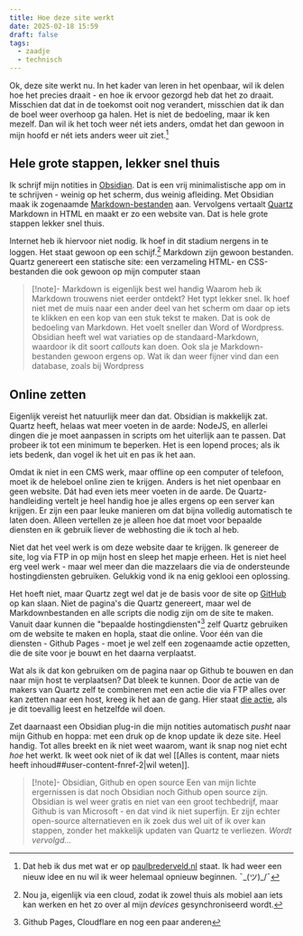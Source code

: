 ```yaml
---
title: Hoe deze site werkt
date: 2025-02-18 15:59
draft: false
tags:
  - zaadje
  - technisch
---
```

Ok, deze site werkt nu. In het kader van leren in het openbaar, wil ik delen hoe het precies draait - en hoe ik ervoor gezorgd heb dat het zo draait. Misschien dat dat in de toekomst ooit nog verandert, misschien dat ik dan de boel weer overhoop ga halen. Het is niet de bedoeling, maar ik ken mezelf. Dan wil ik het toch weer nét iets anders, omdat het dan gewoon in mijn hoofd er nét iets anders weer uit ziet.[^1]

## Hele grote stappen, lekker snel thuis
Ik schrijf mijn notities in [Obsidian](https://obsidian.md/). Dat is een vrij minimalistische app om in te schrijven - weinig op het scherm, dus weinig afleiding. Met Obsidian maak ik zogenaamde [Markdown-bestanden](https://www.markdownguide.org/) aan. Vervolgens vertaalt [Quartz](https://quartz.jzhao.xyz/) Markdown in HTML en maakt er zo een website van. Dat is hele grote stappen lekker snel thuis.

Internet heb ik hiervoor niet nodig. Ik hoef in dit stadium nergens in te loggen. Het staat gewoon op een schijf.[^2] Markdown zijn gewoon bestanden. Quartz genereert een statische site: een verzameling HTML- en CSS-bestanden die ook gewoon op mijn computer staan

> [!note]- Markdown is eigenlijk best wel handig
> Waarom heb ik Markdown trouwens niet eerder ontdekt? Het typt lekker snel. Ik hoef niet met de muis naar een ander deel van het scherm om daar op iets te klikken en een kop van een stuk tekst te maken. Dat is ook de bedoeling van Markdown. Het voelt sneller dan Word of Wordpress. Obsidian heeft wel wat variaties op de standaard-Markdown, waardoor ik dit soort *callouts* kan doen. 
> Ook sla je Markdown-bestanden gewoon ergens op. Wat ik dan weer fijner vind dan een database, zoals bij Wordpress

## Online zetten
Eigenlijk vereist het natuurlijk meer dan dat. Obsidian is makkelijk zat. Quartz heeft, helaas wat meer voeten in de aarde: NodeJS, en allerlei dingen die je moet aanpassen in scripts om het uiterlijk aan te passen. Dat probeer ik tot een minimum te beperken. Het is een lopend proces; als ik iets bedenk, dan vogel ik het uit en pas ik het aan.

Omdat ik niet in een CMS werk, maar offline op een computer of telefoon, moet ik de heleboel online zien te krijgen. Anders is het niet openbaar en geen website. Dát had even iets meer voeten in de aarde. De Quartz-handleiding vertelt je heel handig hoe je alles ergens op een server kan krijgen. Er zijn een paar leuke manieren om dat bijna volledig automatisch te laten doen. Alleen vertellen ze je alleen hoe dat moet voor bepaalde diensten en ik gebruik liever de webhosting die ik toch al heb.

Niet dat het veel werk is om deze website daar te krijgen. Ik genereer de site, log via FTP in op mijn host en sleep het mapje erheen. Het is niet heel erg veel werk - maar wel meer dan die mazzelaars die via de ondersteunde hostingdiensten gebruiken. Gelukkig vond ik na enig geklooi een oplossing.

Het hoeft niet, maar Quartz zegt wel dat je de basis voor de site op [GitHub](https://github.com/) op kan slaan. Niet de pagina's die Quartz genereert, maar wel de Markdownbestanden en alle scripts die nodig zijn om de site te maken. Vanuit daar kunnen die "bepaalde hostingdiensten"[^3] zelf Quartz gebruiken om de website te maken en hopla, staat die online. Voor één van die diensten - Github Pages - moet je wel zelf een zogenaamde actie opzetten, die de site voor je bouwt en het daarna verplaatst.

Wat als ik dat kon gebruiken om de pagina naar op Github te bouwen en dan naar mijn host te verplaatsen? Dat bleek te kunnen. Door de actie van de makers van Quartz zelf te combineren met een actie die via FTP alles over kan zetten naar een host, kreeg ik het aan de gang. Hier staat [die actie](https://github.com/PBrederv/kallisti/blob/v4/.github/workflows/main.yml), als je dit toevallig leest en hetzelfde wil doen.

Zet daarnaast een Obsidian plug-in die mijn notities automatisch *pusht* naar mijn Github en hoppa: met een druk op de knop update ik deze site. Heel handig. Tot alles breekt en ik niet weet waarom, want ik snap nog niet echt *hoe* het werkt. Ik weet ook niet of ik dat wel [[Alles is content, maar niets heeft inhoud##user-content-fnref-2|wil weten]].

> [!note]- Obsidian, Github en open source
> Een van mijn lichte ergernissen is dat noch Obsidian noch Github open source zijn. Obsidian is wel weer gratis en niet van een groot techbedrijf, maar Github is van Microsoft - en dat vind ik niet superfijn. Er zijn echter open-source alternatieven en ik zoek dus wel uit of ik over kan stappen, zonder het makkelijk updaten van Quartz te verliezen. *Wordt vervolgd...*

[^1]: Dat heb ik dus met wat er op [paulbrederveld.nl](https://paulbrederveld.nl) staat. Ik had weer een nieuw idee en nu wil ik weer helemaal opnieuw beginnen. ¯\_(ツ)_/¯

[^2]: Nou ja, eigenlijk via een cloud, zodat ik zowel thuis als mobiel aan iets kan werken en het zo over al mijn *devices* gesynchroniseerd wordt.

[^3]: Github Pages, Cloudflare en nog een paar anderen
